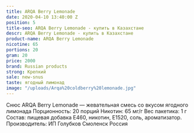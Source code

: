```yaml
---
title: ARQA Berry Lemonade
date: 2020-04-10 13:40:00 Z
position: 5
title-seo: ARQA Berry Lemonade - купить в Казахстане
descr: ARQA Berry Lemonade - купить в Казахстане
product-name: ARQA Berry Lemonade
nicotine: 65
portions: 20
gram: 20
price: 2000
brand: Russian products
strong: Крепкий
sale: new-snus
taste: ягодный лимонад
image: "/uploads/Arqa%20coldberry%20lemonade.jpg"
---
```


Снюс ARQA Berry Lemonade — жевательная смесь со вкусом ягодного лимонада Порционность: 20 порций Никотин: 65 мг/г Вес пакетика: 1 г Состав: пищевая добавка E460, никотин, E1520, соль, ароматизатор. Производитель: ИП Голубков Смоленск Россия